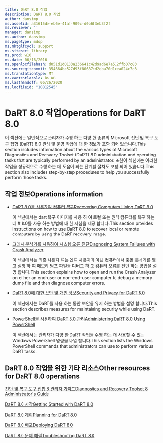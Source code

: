 ```yaml
---
title: DaRT 8.0 작업
description: DaRT 8.0 작업
author: dansimp
ms.assetid: a31615de-eb6e-41af-909c-d0b6f3eb3f2f
ms.reviewer: ''
manager: dansimp
ms.author: dansimp
ms.pagetype: mdop
ms.mktglfcycl: support
ms.sitesec: library
ms.prod: w10
ms.date: 06/16/2016
ms.openlocfilehash: d051d1d0133a236641c42d9ad6e7a512ffb07c83
ms.sourcegitcommit: 354664bc527d93f80687cd2eba70d1eea024c7c3
ms.translationtype: MT
ms.contentlocale: ko-KR
ms.lasthandoff: 06/26/2020
ms.locfileid: "10812545"
---
```

# <span data-ttu-id="2fbc8-103">DaRT 8.0 작업</span><span class="sxs-lookup"><span data-stu-id="2fbc8-103">Operations for DaRT 8.0</span></span>


<span data-ttu-id="2fbc8-104">이 섹션에는 일반적으로 관리자가 수행 하는 다양 한 종류의 Microsoft 진단 및 복구 도구 집합 (DaRT) 8.0 관리 및 운영 작업에 대 한 정보가 포함 되어 있습니다.</span><span class="sxs-lookup"><span data-stu-id="2fbc8-104">This section includes information about the various types of Microsoft Diagnostics and Recovery Toolset (DaRT) 8.0 administration and operating tasks that are typically performed by an administrator.</span></span> <span data-ttu-id="2fbc8-105">또한이 섹션에는 이러한 작업을 성공적으로 수행 하는 데 도움이 되는 단계별 절차도 포함 되어 있습니다.</span><span class="sxs-lookup"><span data-stu-id="2fbc8-105">This section also includes step-by-step procedures to help you successfully perform those tasks.</span></span>

## <span data-ttu-id="2fbc8-106">작업 정보</span><span class="sxs-lookup"><span data-stu-id="2fbc8-106">Operations information</span></span>


-   [<span data-ttu-id="2fbc8-107">DaRT 8.0을 사용하여 컴퓨터 복구</span><span class="sxs-lookup"><span data-stu-id="2fbc8-107">Recovering Computers Using DaRT 8.0</span></span>](recovering-computers-using-dart-80-dart-8.md)

    <span data-ttu-id="2fbc8-108">이 섹션에서는 dart 복구 이미지를 사용 하 여 로컬 또는 원격 컴퓨터를 복구 하는 데 # 8.0를 사용 하는 방법에 대 한 지침을 제공 합니다.</span><span class="sxs-lookup"><span data-stu-id="2fbc8-108">This section provides instructions on how to use DaRT 8.0 to recover local or remote computers by using the DaRT recovery image.</span></span>

-   [<span data-ttu-id="2fbc8-109">크래시 분석기를 사용하여 시스템 오류 진단</span><span class="sxs-lookup"><span data-stu-id="2fbc8-109">Diagnosing System Failures with Crash Analyzer</span></span>](diagnosing-system-failures-with-crash-analyzer--dart-8.md)

    <span data-ttu-id="2fbc8-110">이 섹션에서는 최종 사용자 또는 엔드 사용자가 아닌 컴퓨터에서 충돌 분석기를 열고 실행 하 여 메모리 덤프 파일을 디버그 하 고 컴퓨터 오류를 진단 하는 방법을 설명 합니다.</span><span class="sxs-lookup"><span data-stu-id="2fbc8-110">This section explains how to open and run the Crash Analyzer on either an end-user or non-end-user computer to debug a memory dump file and then diagnose computer errors.</span></span>

-   [<span data-ttu-id="2fbc8-111">DaRT 8.0에 대한 보안 및 개인 정보</span><span class="sxs-lookup"><span data-stu-id="2fbc8-111">Security and Privacy for DaRT 8.0</span></span>](security-and-privacy-for-dart-80-dart-8.md)

    <span data-ttu-id="2fbc8-112">이 섹션에서는 DaRT를 사용 하는 동안 보안을 유지 하는 방법을 설명 합니다.</span><span class="sxs-lookup"><span data-stu-id="2fbc8-112">This section describes measures for maintaining security while using DaRT.</span></span>

-   [<span data-ttu-id="2fbc8-113">PowerShell을 사용하여 DaRT 8.0 관리</span><span class="sxs-lookup"><span data-stu-id="2fbc8-113">Administering DaRT 8.0 Using PowerShell</span></span>](administering-dart-80-using-powershell-dart-8.md)

    <span data-ttu-id="2fbc8-114">이 섹션에서는 관리자가 다양 한 DaRT 작업을 수행 하는 데 사용할 수 있는 Windows PowerShell 명령을 나열 합니다.</span><span class="sxs-lookup"><span data-stu-id="2fbc8-114">This section lists the Windows PowerShell commands that administrators can use to perform various DaRT tasks.</span></span>

## <span data-ttu-id="2fbc8-115">DaRT 8.0 작업을 위한 기타 리소스</span><span class="sxs-lookup"><span data-stu-id="2fbc8-115">Other resources for DaRT 8.0 operations</span></span>


[<span data-ttu-id="2fbc8-116">진단 및 복구 도구 집합 8 관리자 가이드</span><span class="sxs-lookup"><span data-stu-id="2fbc8-116">Diagnostics and Recovery Toolset 8 Administrator's Guide</span></span>](index.md)

[<span data-ttu-id="2fbc8-117">DaRT 8.0 시작</span><span class="sxs-lookup"><span data-stu-id="2fbc8-117">Getting Started with DaRT 8.0</span></span>](getting-started-with-dart-80-dart-8.md)

[<span data-ttu-id="2fbc8-118">DaRT 8.0 계획</span><span class="sxs-lookup"><span data-stu-id="2fbc8-118">Planning for DaRT 8.0</span></span>](planning-for-dart-80-dart-8.md)

[<span data-ttu-id="2fbc8-119">DaRT 8.0 배포</span><span class="sxs-lookup"><span data-stu-id="2fbc8-119">Deploying DaRT 8.0</span></span>](deploying-dart-80-dart-8.md)

[<span data-ttu-id="2fbc8-120">DaRT 8.0 문제 해결</span><span class="sxs-lookup"><span data-stu-id="2fbc8-120">Troubleshooting DaRT 8.0</span></span>](troubleshooting-dart-80-dart-8.md)

 

 





